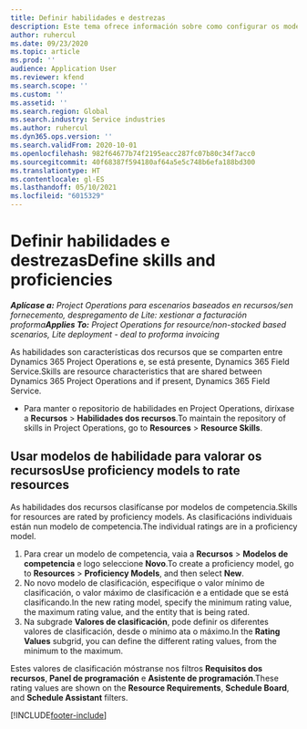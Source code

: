 ```yaml
---
title: Definir habilidades e destrezas
description: Este tema ofrece información sobre como configurar os modelos de habilidades para valorar os recursos.
author: ruhercul
ms.date: 09/23/2020
ms.topic: article
ms.prod: ''
audience: Application User
ms.reviewer: kfend
ms.search.scope: ''
ms.custom: ''
ms.assetid: ''
ms.search.region: Global
ms.search.industry: Service industries
ms.author: ruhercul
ms.dyn365.ops.version: ''
ms.search.validFrom: 2020-10-01
ms.openlocfilehash: 982f64677b74f2195eacc287fc07b80c34f7acc0
ms.sourcegitcommit: 40f68387f594180af64a5e5c748b6efa188bd300
ms.translationtype: HT
ms.contentlocale: gl-ES
ms.lasthandoff: 05/10/2021
ms.locfileid: "6015329"
---
```

# <a name="define-skills-and-proficiencies"></a><span data-ttu-id="eb6a2-103">Definir habilidades e destrezas</span><span class="sxs-lookup"><span data-stu-id="eb6a2-103">Define skills and proficiencies</span></span>

<span data-ttu-id="eb6a2-104">_**Aplícase a:** Project Operations para escenarios baseados en recursos/sen fornecemento, despregamento de Lite: xestionar a facturación proforma_</span><span class="sxs-lookup"><span data-stu-id="eb6a2-104">_**Applies To:** Project Operations for resource/non-stocked based scenarios, Lite deployment - deal to proforma invoicing_</span></span>

<span data-ttu-id="eb6a2-105">As habilidades son características dos recursos que se comparten entre Dynamics 365 Project Operations e, se está presente, Dynamics 365 Field Service.</span><span class="sxs-lookup"><span data-stu-id="eb6a2-105">Skills are resource characteristics that are shared between Dynamics 365 Project Operations and if present, Dynamics 365 Field Service.</span></span> 

- <span data-ttu-id="eb6a2-106">Para manter o repositorio de habilidades en Project Operations, diríxase a **Recursos** \> **Habilidades dos recursos**.</span><span class="sxs-lookup"><span data-stu-id="eb6a2-106">To maintain the repository of skills in Project Operations, go to **Resources** \> **Resource Skills**.</span></span> 

## <a name="use-proficiency-models-to-rate-resources"></a><span data-ttu-id="eb6a2-107">Usar modelos de habilidade para valorar os recursos</span><span class="sxs-lookup"><span data-stu-id="eb6a2-107">Use proficiency models to rate resources</span></span>

<span data-ttu-id="eb6a2-108">As habilidades dos recursos clasifícanse por modelos de competencia.</span><span class="sxs-lookup"><span data-stu-id="eb6a2-108">Skills for resources are rated by proficiency models.</span></span> <span data-ttu-id="eb6a2-109">As clasificacións individuais están nun modelo de competencia.</span><span class="sxs-lookup"><span data-stu-id="eb6a2-109">The individual ratings are in a proficiency model.</span></span> 

1. <span data-ttu-id="eb6a2-110">Para crear un modelo de competencia, vaia a **Recursos** \> **Modelos de competencia** e logo seleccione **Novo**.</span><span class="sxs-lookup"><span data-stu-id="eb6a2-110">To create a proficiency model, go to **Resources** \> **Proficiency Models**, and then select **New**.</span></span>
2. <span data-ttu-id="eb6a2-111">No novo modelo de clasificación, especifique o valor mínimo de clasificación, o valor máximo de clasificación e a entidade que se está clasificando.</span><span class="sxs-lookup"><span data-stu-id="eb6a2-111">In the new rating model, specify the minimum rating value, the maximum rating value, and the entity that is being rated.</span></span>
3. <span data-ttu-id="eb6a2-112">Na subgrade **Valores de clasificación**, pode definir os diferentes valores de clasificación, desde o mínimo ata o máximo.</span><span class="sxs-lookup"><span data-stu-id="eb6a2-112">In the **Rating Values** subgrid, you can define the different rating values, from the minimum to the maximum.</span></span>


<span data-ttu-id="eb6a2-113">Estes valores de clasificación móstranse nos filtros **Requisitos dos recursos**, **Panel de programación** e **Asistente de programación**.</span><span class="sxs-lookup"><span data-stu-id="eb6a2-113">These rating values are shown on the **Resource Requirements**, **Schedule Board**, and **Schedule Assistant** filters.</span></span>


[!INCLUDE[footer-include](../includes/footer-banner.md)]